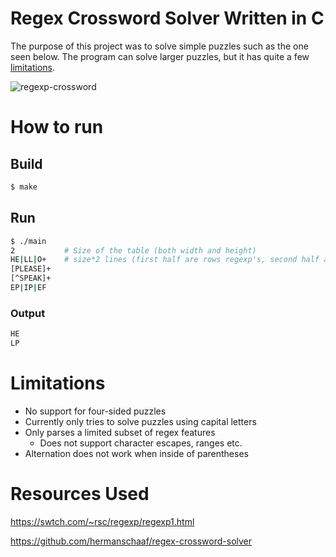 # Regex Crossword Solver Written in C

The purpose of this project was to solve simple puzzles such as the one seen below.
The program can solve larger puzzles, but it has quite a few [limitations](#limitations).

![regexp-crossword](https://blukat.me/assets/2016/01/crossword.png)

# How to run

## Build

```bash
$ make
```

## Run

```bash
$ ./main
2           # Size of the table (both width and height)
HE|LL|O+    # size*2 lines (first half are rows regexp's, second half are column regexp's)
[PLEASE]+
[^SPEAK]+
EP|IP|EF
```

### Output

```bash
HE
LP
```



# Limitations
- No support for four-sided puzzles
- Currently only tries to solve puzzles using capital letters
- Only parses a limited subset of regex features
  - Does not support character escapes, ranges etc.
- Alternation does not work when inside of parentheses


# Resources Used
https://swtch.com/~rsc/regexp/regexp1.html

https://github.com/hermanschaaf/regex-crossword-solver
